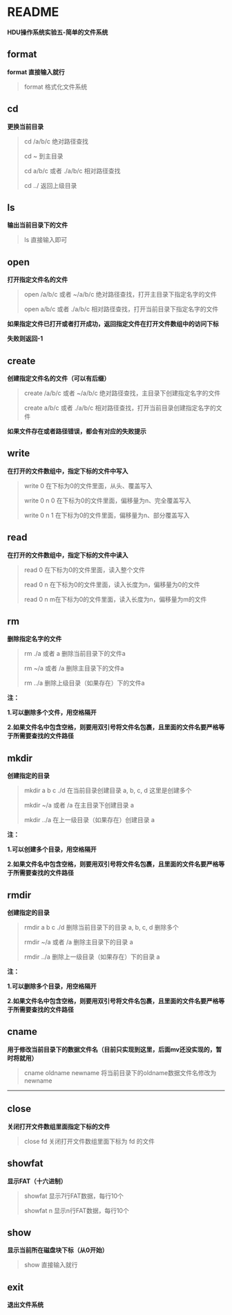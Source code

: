 # README
**HDU操作系统实验五-简单的文件系统**

## format

**format    直接输入就行**

> format   格式化文件系统



## cd

**更换当前目录**

> cd /a/b/c   绝对路径查找
>
> cd ~   到主目录
>
> cd  a/b/c   或者  ./a/b/c    相对路径查找
>
> cd  ../  返回上级目录



## ls

**输出当前目录下的文件**

> ls    直接输入即可



## open

**打开指定文件名的文件**

> open /a/b/c   或者 ~/a/b/c  绝对路径查找，打开主目录下指定名字的文件
>
> open  a/b/c   或者  ./a/b/c    相对路径查找，打开当前目录下指定名字的文件

**如果指定文件已打开或者打开成功，返回指定文件在打开文件数组中的访问下标**

**失败则返回-1**



## create

**创建指定文件名的文件（可以有后缀）**

>create /a/b/c   或者 ~/a/b/c  绝对路径查找，主目录下创建指定名字的文件
>
>create  a/b/c   或者  ./a/b/c    相对路径查找，打开当前目录创建指定名字的文件

**如果文件存在或者路径错误，都会有对应的失败提示**



## write

**在打开的文件数组中，指定下标的文件中写入**

> write  0     在下标为0的文件里面，从头、覆盖写入
>
> write  0  n  0  在下标为0的文件里面，偏移量为n、完全覆盖写入
>
> write  0  n  1  在下标为0的文件里面，偏移量为n、部分覆盖写入

 

## read

**在打开的文件数组中，指定下标的文件中读入**

> read  0     在下标为0的文件里面，读入整个文件
>
> read  0  n  在下标为0的文件里面，读入长度为n，偏移量为0的文件
>
> read  0  n  m在下标为0的文件里面，读入长度为n，偏移量为m的文件



## rm

**删除指定名字的文件**

>rm   ./a   或者  a  删除当前目录下的文件a
>
>rm  ~/a  或者   /a  删除主目录下的文件a
>
>rm  ../a  删除上级目录（如果存在）下的文件a

**注：**

**1.可以删除多个文件，用空格隔开**

**2.如果文件名中包含空格，则要用双引号将文件名包裹，且里面的文件名要严格等于所需要查找的文件路径**



## mkdir

**创建指定的目录**

>mkdir   a   b   c  ./d   在当前目录创建目录 a, b, c, d   这里是创建多个
>
>mkdir   ~/a   或者  /a   在主目录下创建目录 a
>
>mkdir   ../a  在上一级目录（如果存在）创建目录 a

**注：**

**1.可以创建多个目录，用空格隔开**

**2.如果文件名中包含空格，则要用双引号将文件名包裹，且里面的文件名要严格等于所需要查找的文件路径**



## rmdir

**创建指定的目录**

>rmdir   a   b   c  ./d     删除当前目录下的目录 a, b, c, d     删除多个
>
>rmdir   ~/a   或者  /a     删除主目录下的目录 a
>
>rmdir   ../a  删除上一级目录（如果存在）下的目录 a

**注：**

**1.可以删除多个目录，用空格隔开**

**2.如果文件名中包含空格，则要用双引号将文件名包裹，且里面的文件名要严格等于所需要查找的文件路径**



## cname

**用于修改当前目录下的数据文件名（目前只实现到这里，后面mv还没实现的，暂时将就用）**

> cname   oldname  newname  将当前目录下的oldname数据文件名修改为newname

****



## close

**关闭打开文件数组里面指定下标的文件**

> close  fd   关闭打开文件数组里面下标为 fd 的文件



## showfat

**显示FAT（十六进制）**

> showfat   显示7行FAT数据，每行10个
>
> showfat   n   显示n行FAT数据，每行10个



## show

**显示当前所在磁盘块下标（从0开始）**

> show    直接输入就行



## exit

**退出文件系统**

